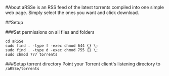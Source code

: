 #About
aRSSe is an RSS feed of the latest torrents compiled into one simple web page. Simply select the ones you want and click download. 

##Setup

###Set permissions on all files and folders
```
cd aRSSe
sudo find . -type f -exec chmod 644 {} \;
sudo find . -type d -exec chmod 755 {} \;
sudo chmod 777 torrents
```

###Setup torrent directory
Point your Torrent client's listening directory to ```/aRSSe/torrents```
